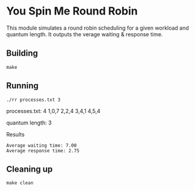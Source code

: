 # You Spin Me Round Robin

This module simulates a round robin scheduling for a given workload and quantum length. It outputs the verage waiting & response time.

## Building

```shell
make
```

## Running
```shell
./rr processes.txt 3
```
processes.txt:
4
1,0,7
2,2,4
3,4,1
4,5,4

quantum length: 3

Results 
```shell
Average waiting time: 7.00
Average response time: 2.75
```

## Cleaning up

```shell
make clean
```
